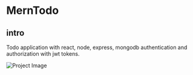 # MernTodo

## intro
Todo application with react, node, express, mongodb authentication and authorization with jwt tokens.
  
![Project Image](./backend/frontend/src/assets/images/Screenshot(86).png?raw=true "Title")
